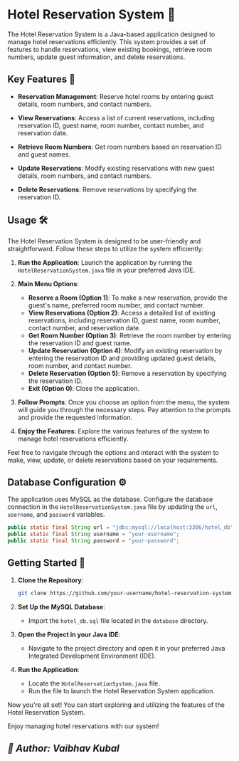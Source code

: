 # Hotel Reservation System 🏨

The Hotel Reservation System is a Java-based application designed to manage hotel reservations efficiently. 
This system provides a set of features to handle reservations, view existing bookings, retrieve room numbers, update guest information, and delete reservations.

## Key Features 🌟

- **Reservation Management**: Reserve hotel rooms by entering guest details, room numbers, and contact numbers.

- **View Reservations**: Access a list of current reservations, including reservation ID, guest name, room number, contact number, and reservation date.

- **Retrieve Room Numbers**: Get room numbers based on reservation ID and guest names.

- **Update Reservations**: Modify existing reservations with new guest details, room numbers, and contact numbers.

- **Delete Reservations**: Remove reservations by specifying the reservation ID.

## Usage 🛠️

The Hotel Reservation System is designed to be user-friendly and straightforward. Follow these steps to utilize the system efficiently:

1. **Run the Application**: Launch the application by running the `HotelReservationSystem.java` file in your preferred Java IDE.

2. **Main Menu Options**:
    - **Reserve a Room (Option 1)**: To make a new reservation, provide the guest's name, preferred room number, and contact number.
    - **View Reservations (Option 2)**: Access a detailed list of existing reservations, including reservation ID, guest name, room number, contact number, and reservation date.
    - **Get Room Number (Option 3)**: Retrieve the room number by entering the reservation ID and guest name.
    - **Update Reservation (Option 4)**: Modify an existing reservation by entering the reservation ID and providing updated guest details, room number, and contact number.
    - **Delete Reservation (Option 5)**: Remove a reservation by specifying the reservation ID.
    - **Exit (Option 0)**: Close the application.

3. **Follow Prompts**: Once you choose an option from the menu, the system will guide you through the necessary steps. Pay attention to the prompts and provide the requested information.

4. **Enjoy the Features**: Explore the various features of the system to manage hotel reservations efficiently.

Feel free to navigate through the options and interact with the system to make, view, update, or delete reservations based on your requirements.

## Database Configuration ⚙️

The application uses MySQL as the database. Configure the database connection in the `HotelReservationSystem.java` file by updating the `url`, `username`, and `password` variables.

```java
public static final String url = "jdbc:mysql://localhost:3306/hotel_db";
public static final String username = "your-username";
public static final String password = "your-password";
```

## Getting Started 🚀

1. **Clone the Repository**:

    ```bash
    git clone https://github.com/your-username/hotel-reservation-system.git
    ```

2. **Set Up the MySQL Database**:

    - Import the `hotel_db.sql` file located in the `database` directory.

3. **Open the Project in your Java IDE**:

    - Navigate to the project directory and open it in your preferred Java Integrated Development Environment (IDE).

4. **Run the Application**:

    - Locate the `HotelReservationSystem.java` file.
    - Run the file to launch the Hotel Reservation System application.

Now you're all set! You can start exploring and utilizing the features of the Hotel Reservation System.

Enjoy managing hotel reservations with our system!

## *👤 Author: Vaibhav Kubal*
